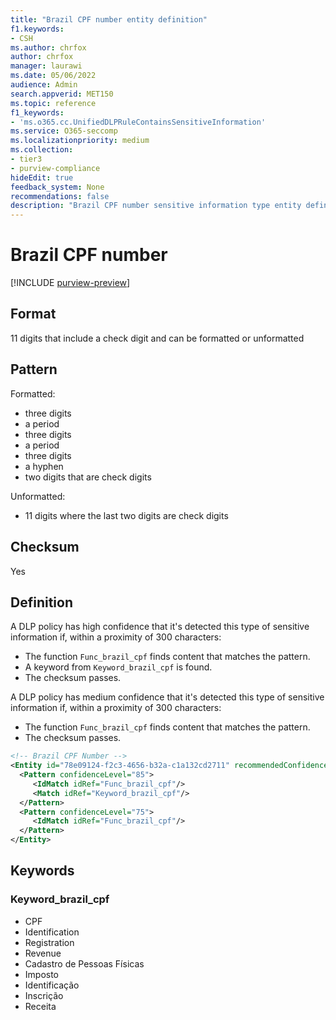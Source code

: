 ```yaml
---
title: "Brazil CPF number entity definition"
f1.keywords:
- CSH
ms.author: chrfox
author: chrfox
manager: laurawi
ms.date: 05/06/2022
audience: Admin
search.appverid: MET150
ms.topic: reference
f1_keywords:
- 'ms.o365.cc.UnifiedDLPRuleContainsSensitiveInformation'
ms.service: O365-seccomp
ms.localizationpriority: medium
ms.collection:
- tier3
- purview-compliance
hideEdit: true
feedback_system: None
recommendations: false
description: "Brazil CPF number sensitive information type entity definition."
---
```


# Brazil CPF number

[!INCLUDE [purview-preview](../includes/purview-preview.md)]

## Format

11 digits that include a check digit and can be formatted or unformatted

## Pattern

Formatted:

- three digits
- a period
- three digits
- a period
- three digits
- a hyphen
- two digits that are check digits

Unformatted:

- 11 digits where the last two digits are check digits

## Checksum

Yes

## Definition

A DLP policy has high confidence that it's detected this type of sensitive information if, within a proximity of 300 characters:

- The function `Func_brazil_cpf` finds content that matches the pattern.
- A keyword from `Keyword_brazil_cpf` is found.
- The checksum passes.

A DLP policy has medium confidence that it's detected this type of sensitive information if, within a proximity of 300 characters:

- The function `Func_brazil_cpf` finds content that matches the pattern.
- The checksum passes.

```xml
<!-- Brazil CPF Number -->
<Entity id="78e09124-f2c3-4656-b32a-c1a132cd2711" recommendedConfidence="85" patternsProximity="300">
  <Pattern confidenceLevel="85">
     <IdMatch idRef="Func_brazil_cpf"/>
     <Match idRef="Keyword_brazil_cpf"/>
  </Pattern>
  <Pattern confidenceLevel="75">
     <IdMatch idRef="Func_brazil_cpf"/>
  </Pattern>
</Entity>
```

## Keywords

### Keyword_brazil_cpf

- CPF
- Identification
- Registration
- Revenue
- Cadastro de Pessoas Físicas
- Imposto
- Identificação
- Inscrição
- Receita
